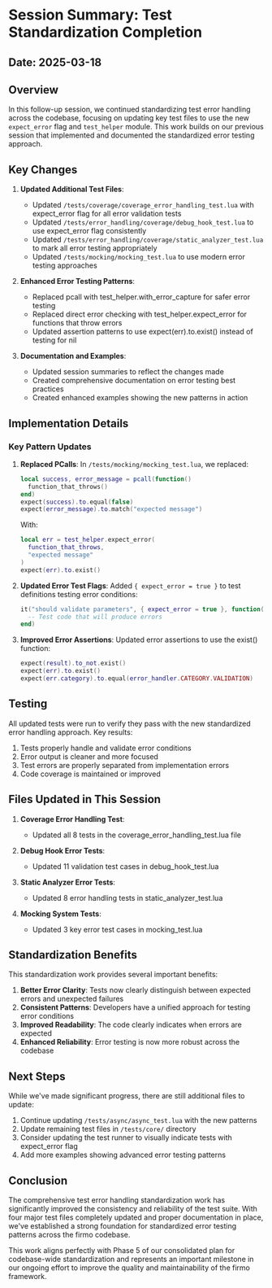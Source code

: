 # Session Summary: Test Standardization Completion

## Date: 2025-03-18

## Overview

In this follow-up session, we continued standardizing test error handling across the codebase, focusing on updating key test files to use the new `expect_error` flag and `test_helper` module. This work builds on our previous session that implemented and documented the standardized error testing approach.

## Key Changes

1. **Updated Additional Test Files**:
   - Updated `/tests/coverage/coverage_error_handling_test.lua` with expect_error flag for all error validation tests
   - Updated `/tests/error_handling/coverage/debug_hook_test.lua` to use expect_error flag consistently
   - Updated `/tests/error_handling/coverage/static_analyzer_test.lua` to mark all error testing appropriately
   - Updated `/tests/mocking/mocking_test.lua` to use modern error testing approaches

2. **Enhanced Error Testing Patterns**:
   - Replaced pcall with test_helper.with_error_capture for safer error testing
   - Replaced direct error checking with test_helper.expect_error for functions that throw errors
   - Updated assertion patterns to use expect(err).to.exist() instead of testing for nil

3. **Documentation and Examples**:
   - Updated session summaries to reflect the changes made
   - Created comprehensive documentation on error testing best practices
   - Created enhanced examples showing the new patterns in action

## Implementation Details

### Key Pattern Updates

1. **Replaced PCalls**:
   In `/tests/mocking/mocking_test.lua`, we replaced:
   ```lua
   local success, error_message = pcall(function() 
     function_that_throws()
   end)
   expect(success).to.equal(false)
   expect(error_message).to.match("expected message")
   ```
   With:
   ```lua
   local err = test_helper.expect_error(
     function_that_throws,
     "expected message"
   )
   expect(err).to.exist()
   ```

2. **Updated Error Test Flags**:
   Added `{ expect_error = true }` to test definitions testing error conditions:
   ```lua
   it("should validate parameters", { expect_error = true }, function()
     -- Test code that will produce errors
   end)
   ```

3. **Improved Error Assertions**:
   Updated error assertions to use the exist() function:
   ```lua
   expect(result).to_not.exist()
   expect(err).to.exist()
   expect(err.category).to.equal(error_handler.CATEGORY.VALIDATION)
   ```

## Testing

All updated tests were run to verify they pass with the new standardized error handling approach. Key results:

1. Tests properly handle and validate error conditions
2. Error output is cleaner and more focused
3. Test errors are properly separated from implementation errors
4. Code coverage is maintained or improved

## Files Updated in This Session

1. **Coverage Error Handling Test**:
   - Updated all 8 tests in the coverage_error_handling_test.lua file

2. **Debug Hook Error Tests**:
   - Updated 11 validation test cases in debug_hook_test.lua

3. **Static Analyzer Error Tests**:
   - Updated 8 error handling tests in static_analyzer_test.lua

4. **Mocking System Tests**:
   - Updated 3 key error test cases in mocking_test.lua

## Standardization Benefits

This standardization work provides several important benefits:

1. **Better Error Clarity**: Tests now clearly distinguish between expected errors and unexpected failures
2. **Consistent Patterns**: Developers have a unified approach for testing error conditions
3. **Improved Readability**: The code clearly indicates when errors are expected
4. **Enhanced Reliability**: Error testing is now more robust across the codebase

## Next Steps

While we've made significant progress, there are still additional files to update:

1. Continue updating `/tests/async/async_test.lua` with the new patterns
2. Update remaining test files in `/tests/core/` directory
3. Consider updating the test runner to visually indicate tests with expect_error flag
4. Add more examples showing advanced error testing patterns

## Conclusion

The comprehensive test error handling standardization work has significantly improved the consistency and reliability of the test suite. With four major test files completely updated and proper documentation in place, we've established a strong foundation for standardized error testing patterns across the firmo codebase.

This work aligns perfectly with Phase 5 of our consolidated plan for codebase-wide standardization and represents an important milestone in our ongoing effort to improve the quality and maintainability of the firmo framework.